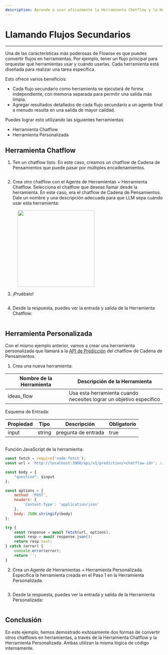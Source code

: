 ```yaml
---
description: Aprende a usar eficazmente la Herramienta Chatflow y la Herramienta Personalizada
---
```


# Llamando Flujos Secundarios

***

Una de las características más poderosas de Flowise es que puedes convertir flujos en herramientas. Por ejemplo, tener un flujo principal para orquestar qué herramientas usar y cuándo usarlas. Cada herramienta está diseñada para realizar una tarea específica.

Esto ofrece varios beneficios:

* Cada flujo secundario como herramienta se ejecutará de forma independiente, con memoria separada para permitir una salida más limpia.  
* Agregar resultados detallados de cada flujo secundario a un agente final a menudo resulta en una salida de mayor calidad.  

Puedes lograr esto utilizando las siguientes herramientas:

* Herramienta Chatflow  
* Herramienta Personalizada  

## Herramienta Chatflow

1. Ten un chatflow listo. En este caso, creamos un chatflow de Cadena de Pensamientos que puede pasar por múltiples encadenamientos.  

<figure><img src="../.gitbook/assets/image (169).png" alt=""><figcaption></figcaption></figure>

2. Crea otro chatflow con el Agente de Herramientas + Herramienta Chatflow. Selecciona el chatflow que deseas llamar desde la herramienta. En este caso, era el chatflow de Cadena de Pensamientos. Dale un nombre y una descripción adecuada para que LLM sepa cuándo usar esta herramienta:  

<figure><img src="../.gitbook/assets/image (35).png" alt="" width="245"><figcaption></figcaption></figure>

3. ¡Pruébalo!  

<figure><img src="../.gitbook/assets/image (168).png" alt=""><figcaption></figcaption></figure>

4. Desde la respuesta, puedes ver la entrada y salida de la Herramienta Chatflow:  

<figure><img src="../.gitbook/assets/image (170).png" alt=""><figcaption></figcaption></figure>

## Herramienta Personalizada

Con el mismo ejemplo anterior, vamos a crear una herramienta personalizada que llamará a la [API de Predicción](../using-flowise/api.md#prediction-api) del chatflow de Cadena de Pensamientos.

1. Crea una nueva herramienta:

<table><thead><tr><th width="180">Nombre de la Herramienta</th><th>Descripción de la Herramienta</th></tr></thead><tbody><tr><td>ideas_flow</td><td>Usa esta herramienta cuando necesites lograr un objetivo específico</td></tr></tbody></table>

Esquema de Entrada:

<table><thead><tr><th>Propiedad</th><th>Tipo</th><th>Descripción</th><th data-type="checkbox">Obligatorio</th></tr></thead><tbody><tr><td>input</td><td>string</td><td>pregunta de entrada</td><td>true</td></tr></tbody></table>

<figure><img src="../.gitbook/assets/image (95) (1).png" alt=""><figcaption></figcaption></figure>

Función JavaScript de la herramienta:

```javascript
const fetch = require('node-fetch');
const url = 'http://localhost:3000/api/v1/prediction/<chatflow-id>'; // reemplaza con el ID específico del chatflow

const body = {
	"question": $input
};

const options = {
	method: 'POST',
	headers: {
		'Content-Type': 'application/json'
	},
	body: JSON.stringify(body)
};

try {
	const response = await fetch(url, options);
	const resp = await response.json();
	return resp.text;
} catch (error) {
	console.error(error);
	return '';
}
```

2. Crea un Agente de Herramientas + Herramienta Personalizada. Especifica la herramienta creada en el Paso 1 en la Herramienta Personalizada.  

<figure><img src="../.gitbook/assets/image (97).png" alt=""><figcaption></figcaption></figure>

3. Desde la respuesta, puedes ver la entrada y salida de la Herramienta Personalizada:  

<figure><img src="../.gitbook/assets/image (99).png" alt=""><figcaption></figcaption></figure>

## Conclusión

En este ejemplo, hemos demostrado exitosamente dos formas de convertir otros chatflows en herramientas, a través de la Herramienta Chatflow y la Herramienta Personalizada. Ambas utilizan la misma lógica de código internamente.
